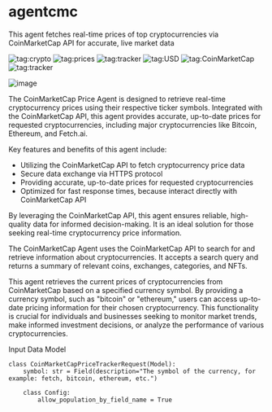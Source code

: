 # agentcmc
This agent fetches real-time prices of top cryptocurrencies via CoinMarketCap API for accurate, live market data


<img src="https://img.shields.io/badge/crypto-colorcode" alt="tag:crypto"> <img src="https://img.shields.io/badge/prices-red" alt="tag:prices"> <img src="https://img.shields.io/badge/tracker-red" alt="tag:tracker"> <img src="https://img.shields.io/badge/USD-red" alt="tag:USD"> <img src="https://img.shields.io/badge/CoinMarketCap-3D8BD3" alt="tag:CoinMarketCap"> <img src="https://img.shields.io/badge/tracker-3D8BD3" alt="tag:tracker">

![image](https://logowik.com/content/uploads/images/coinmarketcap6426.jpg)

The CoinMarketCap Price Agent is designed to retrieve real-time cryptocurrency prices using their respective ticker symbols. Integrated with the CoinMarketCap API, this agent provides accurate, up-to-date prices for requested cryptocurrencies, including major cryptocurrencies like Bitcoin, Ethereum, and Fetch.ai.


Key features and benefits of this agent include:


- Utilizing the CoinMarketCap API to fetch cryptocurrency price data
- Secure data exchange via HTTPS protocol
- Providing accurate, up-to-date prices for requested cryptocurrencies
- Optimized for fast response times, because interact directly with CoinMarketCap API

By leveraging the CoinMarketCap API, this agent ensures reliable, high-quality data for informed decision-making. It is an ideal solution for those seeking real-time cryptocurrency price information.

The CoinMarketCap Agent uses the CoinMarketCap API to search for and retrieve information about cryptocurrencies. It accepts a search query and returns a summary of relevant coins, exchanges, categories, and NFTs.

This agent retrieves the current prices of cryptocurrencies from CoinMarketCap based on a specified currency symbol. By providing a currency symbol, such as "bitcoin" or "ethereum," users can access up-to-date pricing information for their chosen cryptocurrency. This functionality is crucial for individuals and businesses seeking to monitor market trends, make informed investment decisions, or analyze the performance of various cryptocurrencies.

Input Data Model

```
class CoinMarketCapPriceTrackerRequest(Model):
    symbol: str = Field(description="The symbol of the currency, for example: fetch, bitcoin, ethereum, etc.")

    class Config:
        allow_population_by_field_name = True

```
